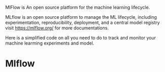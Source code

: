 MlFlow is An open source platform for the machine learning lifecycle. 

MLflow is an open source platform to manage the ML lifecycle, including experimentation, reproducibility, deployment, and a central model registry
visit https://mlflow.org/ for more documentations.


Here is a simplified code on all you need to do to track and monitor your machine learming experiments and model.

# Mlflow
